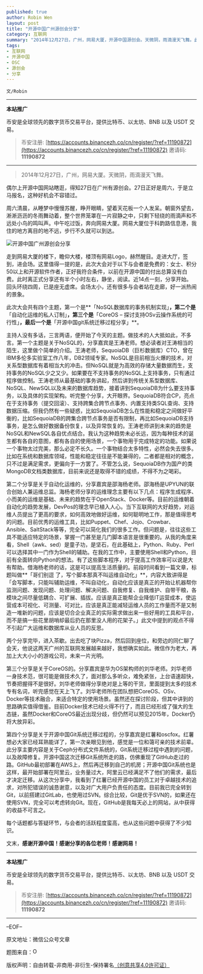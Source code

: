 ```yaml
---
published: true
author: Robin Wen
layout: post
title: "开源中国广州源创会分享"
category: 互联网
summary: "2014年12月27日，广州，网易大厦，开源中国源创会。天微阴，雨滴漫天飞舞。此次大会共有四个主题，第一个是「NoSQL数据库的事务机制实现」，第二个是「自动化运维的私人订制」，第三个是「CoreOS – 探讨支持OSv云操作系统的可行性」，最后一个是「开源中国git系统迁移过程分享」。"
tags:
- 互联网
- 开源中国
- OSC
- 源创会
- 分享
---
```


`文/Robin`

***

**本站推广**

币安是全球领先的数字货币交易平台，提供比特币、以太坊、BNB 以及 USDT 交易。

> 币安注册: [https://accounts.binancezh.co/cn/register/?ref=11190872](https://accounts.binancezh.co/cn/register/?ref=11190872)
> 邀请码: **11190872**

***

> 2014年12月27日，广州，网易大厦。天微阴，雨滴漫天飞舞。

偶尔上开源中国网站瞎逛，得知27日在广州有源创会。27日正好是周六，于是立马报名，这种好机会不容错过。

周六清晨，从睡梦中慢慢苏醒，睁开眼睛，望着天花板一个人发呆。朝窗外望去，淅淅沥沥的冬雨舞动着，整个世界笼罩在一片寂静之中，只剩下轻绕的雨滴声和不远处小鸟的鸣叫声。中午吃过饭，奔向网易大厦。网易大厦位于科韵路信息港，我住的地方离目的地不远，步行不久就可以到达。

![开源中国广州源创会分享](https://cdn.dbarobin.com/OCoC6p7.jpg)

走到网易大厦的楼下，瞻仰大楼，楼顶有网易Logo，赫然醒目。走进大厅，签到，进会场。这里值得一提的是，此次大会对于以下与会者是免费的：女士、积分50以上和开源软件作者，正好我符合条件，以前在开源中国的付出总算没有白费。此时离正式分享还有半个小时左右，静坐，阅读。近14点一刻，分享开始。回头环绕四周，已是座无虚席。会场太小，还有很多与会者站在走廊，好一派热闹的景象。

此次大会共有四个主题，第一个是**「NoSQL数据库的事务机制实现」**，第二个是**「自动化运维的私人订制」**，第三个是**「CoreOS – 探讨支持OSv云操作系统的可行性」**，最后一个是**「开源中国git系统迁移过程分享」**。

主持人没有多话，三言两语，便开始了今天的主题。做技术的人大抵如此，不多言。第一个主题是关于NoSQL的，分享嘉宾是王涛老师。想必读者对王涛相当的陌生，这里做个简单的介绍。王涛老师，SequoiaDB（巨杉数据库）CTO，曾在IBM多伦多实验室工作八年，DB2领域专家。NoSQL是目前相当火爆的技术，对关系型数据库有着相当大的冲击。但NoSQL就是为高效的存储大量数据而生，支持事务的NoSQL少之又少。如果要在不支持事务的NoSQL上支持事务，只有通过程序做控制。王涛老师从最基础的事务讲起，然后讲到传统关系型数据库、NoSQL、NewSQL以及未来的数据库趋势，接着讲到SequoiaDB为什么要支持事务，以及具体的实现架构。听完整个分享，大开眼界。SequoiaDB符合CP，亮点在于支持事务（提交回滚）、支持跨集合跨节点事务、内置支持类SQL查询、支持数据压缩。但我仍然有一些疑惑，比如SequoiaDB怎么在性能和稳定之间做好平衡的，比如SequoiaDB的跨集合跨节点事务是否有限制，再比如SequoiaDB支持事务，是怎么做好数据备份恢复，以及异常恢复的。王涛老师讲到未来的趋势是NoSQL和NewSQL各自优点结合。我认为这种趋势未必长远，因为每种技术的诞生都有各自的意图，都有各自的使用场景，一个事物用于完成特定的功能。如果说一个事物太过完美，那么必定不长久。一个事物结合太多特性，必然会失去很多。比如在系统和数据库领域，性能和稳定往往是不能兼得的，二者都是相对的概念，只不过是满足需求，更偏向于一方罢了。不管怎么说，SequoiaDB作为国产的类MongoDB文档类数据库，目前来说还是取得不错的成绩，不得不为之喝彩。

第二个分享是关于自动化运维的，分享嘉宾是邵海杨老师。邵海杨是UPYUN的联合创始人兼运维总监。海杨老师分享的运维理念主要有以下几点：程序生成程序、小而美的运维是基础、未来的趋势在于OpenStack、Docker等。目前的运维朝着自动化的趋势发展，DevPos的理念早已植入人心。当下互联网的大好趋势，对运维人员提出了更高的要求，如何高效地做好运维，如何聪明地工作，那是值得思考的问题。目前优秀的运维工具，比如Puppet、Chef、Jojo、Crowbar、Ansible、SaltStack等等，完全可以简化我们的很多工作。但问题是，往往这些工具不能适应特定的场景，掌握一门甚至是几门脚本语言是很重要的。从我的角度来看，Shell（awk、sed）是童子功，是坚石，在此基础上，Python、Ruby、Perl可以选择其中一门作为Shell的辅助。在我的工作中，主要使用Shell和Python，目前有全面转向Python的想法。有了这些脚本程序，对于提高工作效率可以说是大有帮助。借海杨老师的话，这是可以提高生活质量的。前段时间看到一篇文章，标题叫做**「哥们别逗 了，写个脚本那真不叫运维自动化」**，内容大致讲得是「会写脚本，只能叫辅助运维，不叫自动化，自动化应该是真正的开始让机器帮你监测问题、发现问题、处理问题、解决问题、自我修复、自我维护、自带干粮，各模块之间尽量低耦合、可扩展、插拔。应该是真正能帮企业降低IT运营成本，使运营成本可视化、可测量、可对比，应该是真正能减轻运维人员的工作量而不是又制造一堆新的问题，应该是切合企业真正的实际需求做出来一些好用的工具和平台，而不是搞一些花里胡哨却最后扔在那里没人用的花架子。」此文中提到的观点不得不引起广大运维和数据库从业人员的反思。

两个分享完毕，进入茶歇。出去吃了块Pizza，然后回到座位，和旁边的同仁聊了会天，他说这两天广州的互联网发展越来越好，我想确实如此。微信作为老大，再加上大大小小的游戏公司，未来一片光明。

第三个分享是关于CoreOS的。分享嘉宾是华为OS架构师的刘华老师。刘华老师一身技术范，很可能是做技术久了，面对那么多听众，难免紧张，上台语速超快，节奏把握得不是很好。刘华老师做得分享绝对是上等的干货，里面提到太多的技术专有名词，听完感觉在天上飞了。刘华老师所在团队想把CoreOS、OSv、Docker等技术融合，来适合特定的使用场景。虽然还在探讨阶段，但其中讲到的思路确实值得借鉴。目前Docker技术已经火得不行了，而且已经形成了强大的生态链，虽然Docker和CoreOS最近出现分歧，但仍然可以预见2015年，Docker仍将大放异彩。

第四个分享是关于开源中国Git系统迁移过程的，分享嘉宾是红薯和oscfox。红薯想必大家已经耳熟能详了，第一次亲眼见到他，感觉是一位和蔼可亲的技术前辈。此分享主要内容是关于Ceph分布式文件系统的，Git系统迁移过程中遇到的问题，以及故障修复。开源中国这次迁移Git系统所走的路，仿佛重现了GitHub走过的路。GitHub最初部署在AWS上，然后再迁移到自己的机房；开源中国Git系统也是这样，最开始部署在阿里云，业务量过大，阿里云已经满足不了他们的需求，最后才决定迁移。从这次分享中，我看到了红薯已经开源中国的员工对于卓越技术的追求，对所犯错误的诚恳谢意，以及对广大用户负责任的态度。目前我已完全转到Git，以前搭建过GitLab，也使用过SVN。综合比较，Git是优于SVN的，如果还在使用SVN，完全可以考虑转向Git。现在，GitHub是我每天必上的网站，从中获得的收益不可言之。

每个话题都与答疑环节，与会者的活跃程度蛮高，也从这些问题中获得了不少知识。

文末，**感谢开源中国！感谢分享的各位老师！感谢网易！**

***

**本站推广**

币安是全球领先的数字货币交易平台，提供比特币、以太坊、BNB 以及 USDT 交易。

> 币安注册: [https://accounts.binancezh.co/cn/register/?ref=11190872](https://accounts.binancezh.co/cn/register/?ref=11190872)
> 邀请码: **11190872**

***

–EOF–

原文地址：微信公众号文章

题图来自：<a href="http://www.oschina.net/question/28_60390" target="_blank"><img src="https://cdn.dbarobin.com/ZRkdggf.png" title="OSC" height="16px" width="16px" border="0" alt="OSC" /></a>

版权声明：自由转载-非商用-非衍生-保持署名<a href="http://creativecommons.org/licenses/by-nc-nd/4.0/deed.zh" target="_blank">（创意共享4.0许可证）</a>
